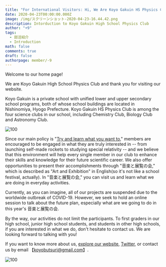 ```yaml
---
title: "For International Visitors: Hi, We Are Koyo Gakuin HS Physics Club!"
date: 2020-04-23T00:00:00.000Z
image: /img/スクリーンショット-2020-04-23-16.44.42.png
description: Intorduction to Koyo Gakuin High School Physics Club
author: "+9"
tags:
  - 部活紹介
  - Introduction
math: false
comments: true
draft: false
authorpage: member/-9
---
```

Welcome to our home page!

We are Koyo Gakuin High School Physics Club and thank you for visiting our website.

Koyo Gakuin is a private school with unified lower and upper secondary school programs, both of whose school buildings are located in Nishinomiya, Hyogo Prefecture.  Koyo Gakuin HS Physics Club is among the four science clubs in our school, including Chemistry Club, Biology Club and Astronomy Club.



![](/img/img_0060.jpeg "100")



Since our main policy is "[Try and learn what you want to](https://koyophy.netlify.app/pdf/keizi.pdf)," members are encouraged to be engaged in what they are truly interested in -- from launching self-made rockets to studying special relativity -- and we believe that this environment will help every single member in our club to enhance their skills and knowledge for their future scientific career.  We also offer opportunities to present their accomplishments through "音楽と展覧の会," which is described as "Art and Exhibition" in English(so it's not like a school festival, actually).  In "音楽と展覧の会," you can visit us and learn what we are doing in everyday activities.

Currently, as you can imagine, all of our projects are suspended due to the worldwide outbreak of COVID-19.  However, we seek to hold an online session to talk about the future plan, especially what are we going to do in this year's 音楽と展覧の会.

By the way, our activities do not limit the participants.  To first graders in our high school,  junior high school students, and students in other high schools, if you are interested in what we do, don't hesitate to contact us.  We are looking forward to talking with you!

If you want to know more about us, [explore our website](https://koyophy.netlify.app/), [Twitter](https://twitter.com/koyophysics), or contact us by email 【koyobutsuri@gmail.com】.



![](/img/164277.jpg "100")